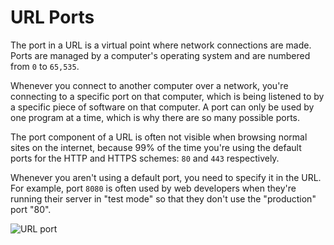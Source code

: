 # URL Ports

The port in a URL is a virtual point where network connections are made. Ports are managed by a computer's operating system and are numbered from `0` to `65,535`.

Whenever you connect to another computer over a network, you're connecting to a specific port on that computer, which is being listened to by a specific piece of software on that computer. A port can only be used by one program at a time, which is why there are so many possible ports.

The port component of a URL is often not visible when browsing normal sites on the internet, because 99% of the time you're using the default ports for the HTTP and HTTPS schemes: `80` and `443` respectively.

Whenever you aren't using a default port, you need to specify it in the URL. For example, port `8080` is often used by web developers when they're running their server in "test mode" so that they don't use the "production" port "80".

![URL port](https://i.imgur.com/h3kBsRC.png)
